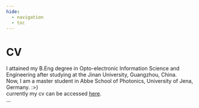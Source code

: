 ```yaml
---
hide:
  - navigation
  - toc
---
```


# CV
I attained my B.Eng degree in Opto-electronic Information Science and Engineering after studying at the Jinan University, Guangzhou, China.
<br>
Now, I am a master student in Abbe School of Photonics, University of Jena, Germany. :>)
<br>
currently my cv can be accessed [here](https://lewcherwyn.github.io/assets/my_cv.pdf).
<br>
...